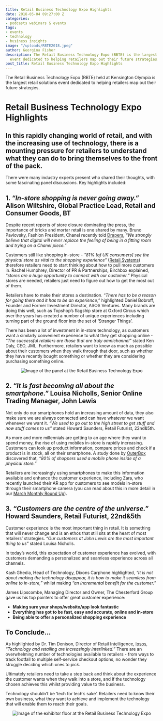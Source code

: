 ```yaml
---
title: Retail Business Technology Expo Highlights
date: 2018-05-04 09:27:00 Z
categories:
- podcasts webinars & events
tags:
- events
- technology
- business insights
image: "/uploads/RBTE2018.jpeg"
author: Georgina Fisher
description: The Retail Business Technology Expo (RBTE) is the largest retail solutions
  event dedicated to helping retailers map out their future strategies.
post_title: Retail Business Technology Expo Highlights
---
```


The Retail Business Technology Expo (RBTE) held at Kensington Olympia is the largest retail solutions event dedicated to helping retailers map out their future strategies.

# Retail Business Technology Expo Highlights

## In this rapidly changing world of retail, and with the increasing use of technology, there is a mounting pressure for retailers to understand what they can do to bring themselves to the front of the pack.

There were many industry experts present who shared their thoughts, with some fascinating panel discussions. Key highlights included:

## 1. *“In-store shopping is never going away.”* Alison Wiltshire, Global Practice Lead, Retail and Consumer Goods, BT

Despite recent reports of store closure dominating the press, the importance of bricks and mortar retail is one shared by many. Bruno Pavlovsky, Fashion President, Chanel recently told [Drapers](https://www.drapersonline.com/7029147.article?utm_source=newsletter&utm_medium=email&utm_campaign=DR_EditorialNewsletters.Reg:%20Send%20-%20Daily%20News&mkt_tok=eyJpIjoiT1dNMU1tVTVZall6TnpNMiIsInQiOiJyanV6T3E3VWVNZG10TEVLd2UzM0JIUll4Q2NoQ0xrVVRwZkJXSXd4WnkzeUllRzNDcFdVKytIdWR6bVdXemx0ZklUQmN2WUllSEVoV0p1a1ZDTDRkTWdWeHRzeEZpaytYOUJoeVg0NVJOWXV2VHZkM0JodVNYalJHMzJVUkRZWSJ9), *“We strongly believe that digital will never replace the feeling of being in a fitting room and trying on a Chanel piece.”*

Customers still like shopping in-store - *"81% [of UK consumers] see the physical store as vital to the shopping experience"* ([Retail Systems](https://www.retail-systems.com/rs/Majority_UK_Shoppers_Prefer_Physical_Stores.php)) therefore retailers need to start thinking about how to pull more customers in. Rachel Humphrey, Director of PR & Partnerships, Birchbox explained, *“stores are a huge opportunity to connect with our customer.”* Physical stores are needed, retailers just need to figure out how to get the most out of them.

Retailers have to make their stores a destination. *“There has to be a reason for going there and it has to be an experience,”* highlighted Daniel Bobroff, Founder and Former Investment Director, ASOS Ventures. Many brands are doing this well, such as Topshop’s flagship store at Oxford Circus which over the years has created a number of unique experiences including turning part of the ground floor into the set of ‘Stranger Things’. 

There has been a lot of investment in in-store technology, as customers want a similarly convenient experience to what they get shopping online - *“The successful retailers are those that are truly omnichannel”* stated Ken Daly, CEO, JML. Furthermore, retailers want to know as much as possible about their customers when they walk through that door, such as whether they have recently bought something or whether they are considering purchasing something online.

<p style="text-align:center"><img style="margin-left: 0px" alt="Image of the panel at the Retail Business Technology Expo" src="/uploads/RBTE%20panel-56c490.jpg"/></p>

## 2. *“It is fast becoming all about the smartphone.”* Louisa Nicholls, Senior Online Trading Manager, John Lewis

Not only do our smartphones hold an increasing amount of data, they also make sure we are always connected and can have whatever we want whenever we want it. *“We used to go out to the high street to get stuff and now stuff comes to us”* stated Howard Saunders, Retail Futurist, 22nd&5th. 

As more and more millennials are getting to an age where they want to spend money, the rise of using mobiles in-store is rapidly increasing. Customers can look up product information, compare prices and check if a product is in stock, all on their smartphone. A study done by [OuterBox](https://www.outerboxdesign.com/web-design-articles/mobile-ecommerce-statistics) discovered that, *“80% of shoppers used a mobile phone inside of a physical store.”*

Retailers are increasingly using smartphones to make this information available and enhance the customer experience, including Zara, who recently launched their AR app for customers to see models in-store through their smartphone camera (you can read about this in more detail in our [March Monthly Round Up](https://dressipi.com/blog/monthly-retail-round-up-march-2018/)). 

## 3. *“Customers are the centre of the universe.”* Howard Saunders, Retail Futurist, 22nd&5th

Customer experience is the most important thing in retail. It is something that will never change and is an ethos that still sits at the heart of most retailers’ strategies. *“Our customers at John Lewis are the most important thing to us”* stated Louisa Nicholls. 

In today’s world, this expectation of customer experience has evolved, with customers demanding a personalized and seamless experience across all channels.

Kash Ghedia, Head of Technology, Dixons Carphone highlighted, *“It is not about making the technology disappear, it is how to make it seamless from online to in-store,”* whilst making *“an incremental benefit for the customer.”*

James Lipscombe, Managing Director and Owner, The Chesterford Group gave us his top pointers to offer great customer experience:

* **Making sure your shops/website/app look fantastic**
* **Everything has got to be fast, easy and accurate, online and in-store**
* **Being able to offer a personalized shopping experience**

## To Conclude…

As highlighted by Dr. Tim Denison, Director of Retail Intelligence, [Ipsos](https://www.ipsos-retailperformance.com/), *“Technology and retailing are increasingly interlinked.”* There are an overwhelming number of technologies available to retailers - from ways to track footfall to multiple self-service checkout options, no wonder they struggle deciding which ones to pick. 

Ultimately retailers need to take a step back and think about the experience the customer wants when they walk into a store, and if the technology chosen achieves this whilst providing value to the business. 

Technology shouldn’t be ‘tech for tech’s sake’. Retailers need to know their own business, what they want to achieve and implement the technology that will enable them to reach their goals.

<p style="text-align:center"><img style="margin-left: 0px" alt="Image of the exhibitor floor at the Retail Business Technology Expo" src="/uploads/Exhibitors.jpg"/></p>